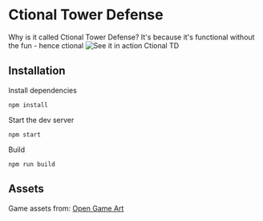 # Ctional Tower Defense
Why is it called Ctional Tower Defense? It's because it's functional without the fun - hence ctional
![See it in action Ctional TD](http://i.imgur.com/qJKCnxG.png)

## Installation
Install dependencies
```
npm install
```
Start the dev server
```
npm start
```

Build
```
npm run build
```

## Assets
Game assets from: [Open Game Art](https://opengameart.org/)

